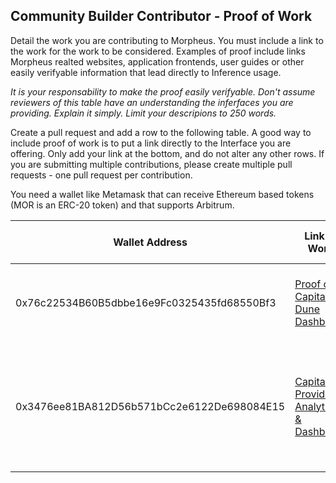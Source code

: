 ## Community Builder Contributor - Proof of Work

Detail the work you are contributing to Morpheus.  You must include a link to the work for the work to be considered.  Examples of proof include links Morpheus realted websites, application frontends, user guides or other easily verifyable information that lead directly to Inference usage.

*It is your responsability to make the proof easily verifyable. Don't assume reviewers of this table have an understanding the inferfaces you are providing. Explain it simply. Limit your descripions to 250 words.*

Create a pull request and add a row to the following table. A good way to include proof of work is to put a link directly to the Interface you are offering. Only add your link at the bottom, and do not alter any other rows. If you are submitting multiple contributions, please create multiple pull requests - one pull request per contribution.

You need a wallet like Metamask that can receive Ethereum based tokens (MOR is an ERC-20 token) and that supports Arbitrum.

| Wallet Address                              | Link to Work | Time Devoted (hrs) | Description of Contribution                                   |
|---------------------------------------------| ------------ |------|---------------------------------------------------------------|
| 0x76c22534B60B5dbbe16e9Fc0325435fd68550Bf3  | [Proof of Capital Dune Dashboard](https://dune.com/syncracy/morpheus) | 1 HR | A Dune dashboard to tack the progress of Morpheus fiar launch |
| 0x3476ee81BA812D56b571bCc2e6122De698084E15  | [Capital Provider Analytics & Dashboard](https://morstats.info/) | 10 HR | A website for capital provider data and analytics - contributions, emissions, reward rates, market cap, price, etc |
